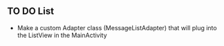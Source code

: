 ## TO DO List
 - Make a custom Adapter class (MessageListAdapter) that will plug into the ListView in the MainActivity

